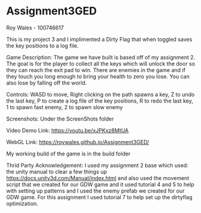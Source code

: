 # Assignment3GED
Roy Wales - 100746617

This is my project 3 and I implimented a Dirty Flag that when toggled saves the key positions to a log file.

Game Description: The game we have built is based off of my assignment 2. The goal is for the player to collect all the keys which will unlock the door so they can reach the exit pad to win. There are enemies in the game and if they touch you long enough to bring your health to zero you lose. You can also lose by falling off the world.

Controls: WASD to move, Right clicking on the path spawns a key, Z to undo the last key, P to create a log file of the key positions, R to redo the last key, 1 to spawn fast enemy, 2 to spawn slow enemy

Screenshots: Under the ScreenShots folder

Video Demo Link: https://youtu.be/xJPKxz8MtUA

WebGL Link: https://roywales.github.io/Assignment3GED/

My working build of the game is in the build folder

Thrid Party Acknowledgement: I used my assignment 2 base which used: the unity manual to clear a few things up https://docs.unity3d.com/Manual/index.html and also used the movement script that we created for our GDW game and it used tutorial 4 and 5 to help with setting up patterns and I used the enemy prefab we created for our GDW game.
For this assignment I used tutorial 7 to help set up the dirtyflag optimization.
